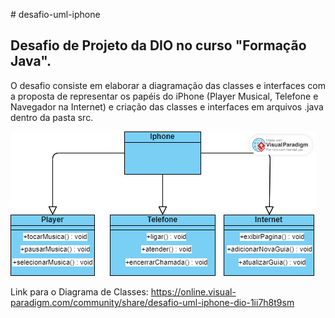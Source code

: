 #   d e s a f i o - u m l - i p h o n e 

## Desafio de Projeto da DIO no curso "Formação Java".

O desafio consiste em elaborar a diagramação das classes e interfaces com a proposta de representar os papéis do iPhone (Player Musical, Telefone e Navegador na Internet) e criação das classes e interfaces em arquivos .java dentro da pasta src.

![image](https://github.com/naejshaw/desafio-uml-iphone/blob/33c31be86097dad1eaaf33c34217ba486e45d625/Desafio%20UML%20Iphone%20DIO.png)

Link para o Diagrama de Classes: https://online.visual-paradigm.com/community/share/desafio-uml-iphone-dio-1ii7h8t9sm
 
 
